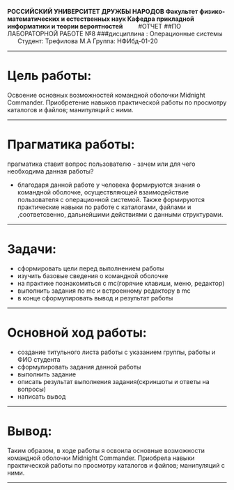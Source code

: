 **РОССИЙСКИЙ УНИВЕРСИТЕТ ДРУЖБЫ НАРОДОВ
Факультет физико-математических и естественных наук
Кафедра прикладной информатики и теории вероятностей**
 
 
 
 
#ОТЧЕТ 
##ПО ЛАБОРАТОРНОЙ РАБОТЕ №8
###дисциплина : Операционные системы
 
 
 
 
Студент: Трефилова М.А
Группа: НФИбд-01-20

---
# Цель работы: 

Освоение основных возможностей командной оболочки Midnight Commander.
Приобретение навыков практической работы по просмотру каталогов и файлов; манипуляций с ними.

---
# Прагматика работы:

прагматика ставит вопрос пользователю - зачем или для чего необходима данная работы?

- благодаря данной работе у человека формируются знания о командной оболочке, осуществляющей взаимодействие пользователя с операционной системой. Также формируются практические навыки по работе с каталогами, файлами и ,соответсвенно, дальнейшими действиями с данными структурами.




---
# Задачи:

- сформировать цели перед выполнением работы
- изучить базовые сведения о командной оболочке
- на практике познакомиться с mc(горячие клавиши, меню, редактор)
- выполнить задания по mc и встроенному редактору в mc
- в конце сформулировать вывод и результат работы

---
# Основной ход работы:

- создание титульного листа работы с указанием группы, работы и ФИО студента
- сформулировать задания данной работы
- выполнить задание
- описать результат выполнения задания(скриншоты и ответы на вопросы)
- написать вывод

---
# Вывод:

Таким образом, в ходе работы я освоила основные возможности командной оболочки Midnight Commander.
Приобрела навыки практической работы по просмотру каталогов и файлов; манипуляций с ними.

---



